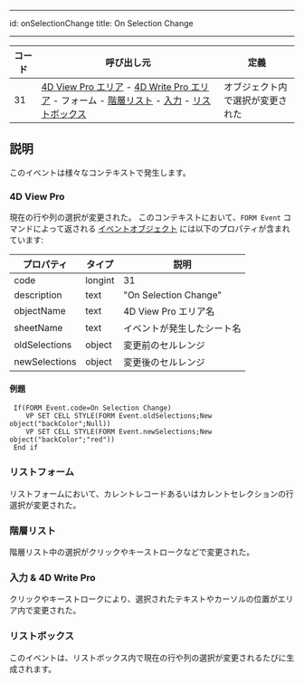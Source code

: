 - - -
id: onSelectionChange title: On Selection Change
- - -

| コード | 呼び出し元                                                                                                                                                                                                                                            | 定義               |
| --- | ------------------------------------------------------------------------------------------------------------------------------------------------------------------------------------------------------------------------------------------------ | ---------------- |
| 31  | [4D View Pro エリア](FormObjects/viewProArea_overview.md) - [4D Write Pro エリア](FormObjects/writeProArea_overview) - フォーム - [階層リスト](FormObjects/list_overview.md) - [入力](FormObjects/input_overview.md) - [リストボックス](FormObjects/listbox_overview.md) | オブジェクト内で選択が変更された |


## 説明

このイベントは様々なコンテキストで発生します。


### 4D View Pro
現在の行や列の選択が変更された。 このコンテキストにおいて、`FORM Event` コマンドによって返される [イベントオブジェクト](overview.md#イベントオブジェクト) には以下のプロパティが含まれています:

| プロパティ         | タイプ     | 説明                    |
| ------------- | ------- | --------------------- |
| code          | longint | 31                    |
| description   | text    | "On Selection Change" |
| objectName    | text    | 4D View Pro エリア名      |
| sheetName     | text    | イベントが発生したシート名         |
| oldSelections | object  | 変更前のセルレンジ             |
| newSelections | object  | 変更後のセルレンジ             |

#### 例題

```4d
 If(FORM Event.code=On Selection Change)
    VP SET CELL STYLE(FORM Event.oldSelections;New object("backColor";Null))
    VP SET CELL STYLE(FORM Event.newSelections;New object("backColor";"red"))
 End if
```

### リストフォーム

リストフォームにおいて、カレントレコードあるいはカレントセレクションの行選択が変更された。


### 階層リスト

階層リスト中の選択がクリックやキーストロークなどで変更された。


### 入力 & 4D Write Pro

クリックやキーストロークにより、選択されたテキストやカーソルの位置がエリア内で変更された。


### リストボックス
このイベントは、リストボックス内で現在の行や列の選択が変更されるたびに生成されます。

